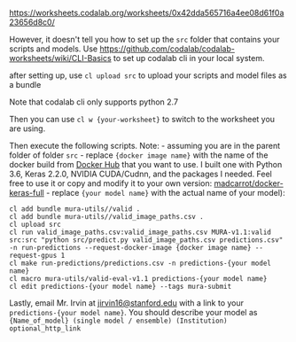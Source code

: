 https://worksheets.codalab.org/worksheets/0x42dda565716a4ee08d61f0a23656d8c0/

However, it doesn't tell you how to set up the `src` folder that contains your scripts and models.
Use https://github.com/codalab/codalab-worksheets/wiki/CLI-Basics to set up codalab cli in your local system.

after setting up, use `cl upload src` to upload your scripts and model files as a bundle

Note that codalab cli only supports python 2.7

Then you can use `cl w {your-worksheet}` to switch to the worksheet you are using.

Then execute the following scripts.
Note: 
    - assuming you are in the parent folder of folder `src`
    - replace `{docker image name}` with the name of the docker build from [Docker Hub](https://hub.docker.com/) that you want to use. I built one with Python 3.6, Keras 2.2.0, NVIDIA CUDA/Cudnn, and the packages I needed. Feel free to use it or copy and modify it to your own version: [madcarrot/docker-keras-full](https://hub.docker.com/r/madcarrot/docker-keras-full/)
    - replace `{your model name}` with the actual name of your model):
```
cl add bundle mura-utils//valid .
cl add bundle mura-utils//valid_image_paths.csv .
cl upload src
cl run valid_image_paths.csv:valid_image_paths.csv MURA-v1.1:valid src:src "python src/predict.py valid_image_paths.csv predictions.csv" -n run-predictions --request-docker-image {docker image name} --request-gpus 1
cl make run-predictions/predictions.csv -n predictions-{your model name}
cl macro mura-utils/valid-eval-v1.1 predictions-{your model name}
cl edit predictions-{your model name} --tags mura-submit
```

Lastly, email Mr. Irvin at jirvin16@stanford.edu with a link to your `predictions-{your model name}`. You should describe your model as 
```{Name_of_model} (single model / ensemble) (Institution) optional_http_link```